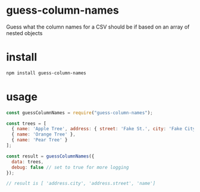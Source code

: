 # guess-column-names
Guess what the column names for a CSV should be if based on an array of nested objects

# install
```bash
npm install guess-column-names
```

# usage
```js
const guessColumnNames = require("guess-column-names");

const trees = [
  { name: 'Apple Tree', address: { street: 'Fake St.', city: 'Fake City' } },
  { name: 'Orange Tree' },
  { name: 'Pear Tree' }
];

const result = guessColumnNames({
  data: trees,
  debug: false // set to true for more logging
});

// result is [ 'address.city', 'address.street', 'name']
```
